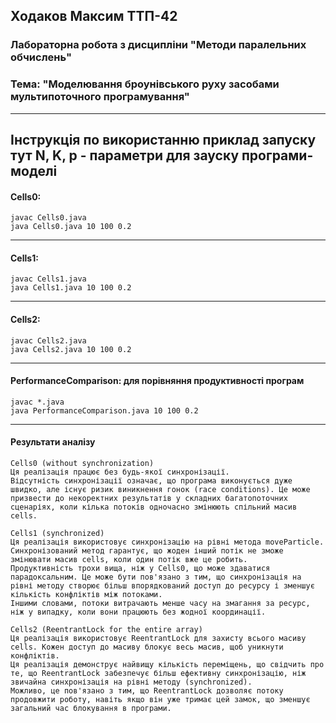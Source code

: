 ## Ходаков Максим ТТП-42
### Лабораторна робота з дисципліни "Методи паралельних обчислень"  
### Тема: "Моделювання броунівського руху засобами мультипоточного програмування"

----
Інструкція по використанню приклад запуску
тут N, K, p - параметри для зауску програми-моделі
----

#### Cells0:  
```
javac Cells0.java
java Cells0.java 10 100 0.2
```

----
#### Cells1:
```
javac Cells1.java
java Cells1.java 10 100 0.2
```

----
#### Cells2:
```
javac Cells2.java
java Cells2.java 10 100 0.2
```

----
#### PerformanceComparison: для порівняння продуктивності програм
```
javac *.java
java PerformanceComparison.java 10 100 0.2
```

----
#### Результати аналізу

````
Cells0 (without synchronization)
Ця реалізація працює без будь-якої синхронізації.
Відсутність синхронізації означає, що програма виконується дуже швидко, але існує ризик виникнення гонок (race conditions). Це може призвести до некоректних результатів у складних багатопоточних сценаріях, коли кілька потоків одночасно змінюють спільний масив cells.

Cells1 (synchronized)
Ця реалізація використовує синхронізацію на рівні метода moveParticle. Синхронізований метод гарантує, що жоден інший потік не зможе змінювати масив cells, коли один потік вже це робить.
Продуктивність трохи вища, ніж у Cells0, що може здаватися парадоксальним. Це може бути пов'язано з тим, що синхронізація на рівні методу створює більш впорядкований доступ до ресурсу і зменшує кількість конфліктів між потоками.  
Іншими словами, потоки витрачають менше часу на змагання за ресурс, ніж у випадку, коли вони працюють без жодної координації.

Cells2 (ReentrantLock for the entire array)
Ця реалізація використовує ReentrantLock для захисту всього масиву cells. Кожен доступ до масиву блокує весь масив, щоб уникнути конфліктів.  
Ця реалізація демонструє найвищу кількість переміщень, що свідчить про те, що ReentrantLock забезпечує більш ефективну синхронізацію, ніж звичайна синхронізація на рівні методу (synchronized).   
Можливо, це пов'язано з тим, що ReentrantLock дозволяє потоку продовжити роботу, навіть якщо він уже тримає цей замок, що зменшує загальний час блокування в програми.
````
